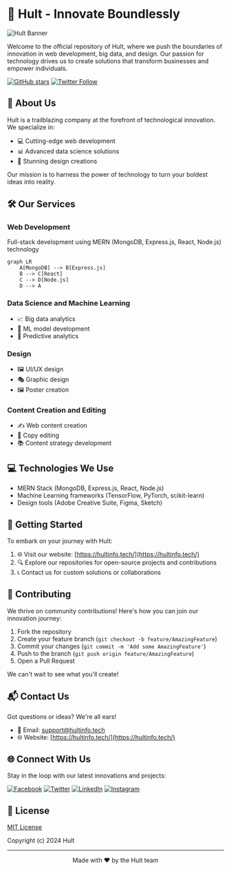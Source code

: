 # 🚀 Hult - Innovate Boundlessly

![Hult Banner](https://via.placeholder.com/1200x300?text=Hult+-+Innovate+Boundlessly)

Welcome to the official repository of Hult, where we push the boundaries of innovation in web development, big data, and design. Our passion for technology drives us to create solutions that transform businesses and empower individuals.

[![GitHub stars](https://img.shields.io/github/stars/hult/hult-repo.svg?style=social&label=Star)](https://github.com/hult/hult-repo)
[![Twitter Follow](https://img.shields.io/twitter/follow/hultinfo.svg?style=social)](https://twitter.com/hultinfo)

## 🌟 About Us

Hult is a trailblazing company at the forefront of technological innovation. We specialize in:

- 💻 Cutting-edge web development
- 📊 Advanced data science solutions
- 🎨 Stunning design creations

Our mission is to harness the power of technology to turn your boldest ideas into reality.

## 🛠️ Our Services

### Web Development
Full-stack development using MERN (MongoDB, Express.js, React, Node.js) technology
```mermaid
graph LR
    A[MongoDB] --> B[Express.js]
    B --> C[React]
    C --> D[Node.js]
    D --> A
```

### Data Science and Machine Learning
- 📈 Big data analytics
- 🤖 ML model development
- 🔮 Predictive analytics

### Design
- 🖼️ UI/UX design
- 🎭 Graphic design
- 🖼️ Poster creation

### Content Creation and Editing
- ✍️ Web content creation
- 📝 Copy editing
- 📚 Content strategy development

## 💻 Technologies We Use

- MERN Stack (MongoDB, Express.js, React, Node.js)
- Machine Learning frameworks (TensorFlow, PyTorch, scikit-learn)
- Design tools (Adobe Creative Suite, Figma, Sketch)

## 🚀 Getting Started

To embark on your journey with Hult:

1. 🌐 Visit our website: [https://hultinfo.tech/](https://hultinfo.tech/)
2. 🔍 Explore our repositories for open-source projects and contributions
3. 📞 Contact us for custom solutions or collaborations

## 🤝 Contributing

We thrive on community contributions! Here's how you can join our innovation journey:

1. Fork the repository
2. Create your feature branch (`git checkout -b feature/AmazingFeature`)
3. Commit your changes (`git commit -m 'Add some AmazingFeature'`)
4. Push to the branch (`git push origin feature/AmazingFeature`)
5. Open a Pull Request

We can't wait to see what you'll create!

## 📬 Contact Us

Got questions or ideas? We're all ears!

- 📧 Email: [support@hultinfo.tech](mailto:support@hultinfo.tech)
- 🌐 Website: [https://hultinfo.tech/](https://hultinfo.tech/)

## 🌐 Connect With Us

Stay in the loop with our latest innovations and projects:

[![Facebook](https://img.shields.io/badge/Facebook-%231877F2.svg?style=for-the-badge&logo=Facebook&logoColor=white)](https://www.facebook.com/hultinfo)
[![Twitter](https://img.shields.io/badge/Twitter-%231DA1F2.svg?style=for-the-badge&logo=Twitter&logoColor=white)](https://twitter.com/hultinfo)
[![LinkedIn](https://img.shields.io/badge/linkedin-%230077B5.svg?style=for-the-badge&logo=linkedin&logoColor=white)](https://www.linkedin.com/company/hultinfo)
[![Instagram](https://img.shields.io/badge/Instagram-%23E4405F.svg?style=for-the-badge&logo=Instagram&logoColor=white)](https://www.instagram.com/hultinfo)

## 📜 License

[MIT License](LICENSE)

Copyright (c) 2024 Hult

---

<p align="center">Made with ❤️ by the Hult team</p>
